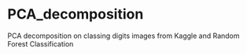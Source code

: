 # PCA_decomposition
PCA decomposition on classing digits images from Kaggle and Random Forest Classification
